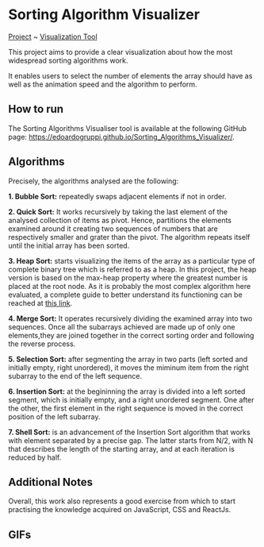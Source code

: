 # Sorting Algorithm Visualizer

[Project](https://github.com/EdoardoGruppi/Sorting_Algorithms_Visualizer) ~ [Visualization Tool](https://edoardogruppi.github.io/Sorting_Algorithms_Visualizer/)

This project aims to provide a clear visualization about how the most widespread sorting algorithms work.

It enables users to select the number of elements the array should have as well as the animation speed and the algorithm to perform.

## How to run

The Sorting Algorithms Visualiser tool is available at the following GitHub page: https://edoardogruppi.github.io/Sorting_Algorithms_Visualizer/.

## Algorithms

Precisely, the algorithms analysed are the following:

**1. Bubble Sort:** repeatedly swaps adjacent elements if not in order.

**2. Quick Sort:** It works recursively by taking the last element of the analysed collection of items as pivot. Hence, partitions the elements examined around it creating two sequences of numbers that are respectively smaller and grater than the pivot. The algorithm repeats itself until the initial array has been sorted.

**3. Heap Sort:** starts visualizing the items of the array as a particular type of complete binary tree which is referred to as a heap. In this project, the heap version is based on the max-heap property where the greatest number is placed at the root node. As it is probably the most complex algorithm here evaluated, a complete guide to better understand its functioning can be reached at [this link](https://www.programiz.com/dsa/heap-sort).

**4. Merge Sort:** It operates recursively dividing the examined array into two sequences. Once all the subarrays achieved are made up of only one elements,they are joined together in the correct sorting order and following the reverse process.

**5. Selection Sort:** after segmenting the array in two parts (left sorted and initially empty, right unordered), it moves the miminum item from the right subarray to the end of the left sequence.

**6. Insertion Sort:** at the begininning the array is divided into a left sorted segment, which is initially empty, and a right unordered segment. One after the other, the first element in the right sequence is moved in the correct position of the left subarray.

**7. Shell Sort:** is an advancement of the Insertion Sort algorithm that works with element separated by a precise gap. The latter starts from N/2, with N that describes the length of the starting array, and at each iteration is reduced by half.

## Additional Notes

Overall, this work also represents a good exercise from which to start practising the knowledge acquired on JavaScript, CSS and ReactJs.

## GIFs
